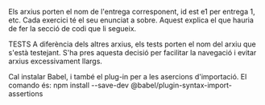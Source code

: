 Els arxius porten el nom de l'entrega corresponent, id est e1 per entrega 1, etc. Cada exercici té el seu enunciat a sobre. Aquest explica el que hauria de fer la secció de codi que li segueix.

TESTS
A diferència dels altres arxius, els tests porten el nom del arxiu que s'està testejant. S'ha pres aquesta decisió per facilitar la navegació i evitar arxius excessivament llargs.

Cal instalar Babel, i també el plug-in per a les asercions d'importació. El comando és: npm install --save-dev @babel/plugin-syntax-import-assertions
